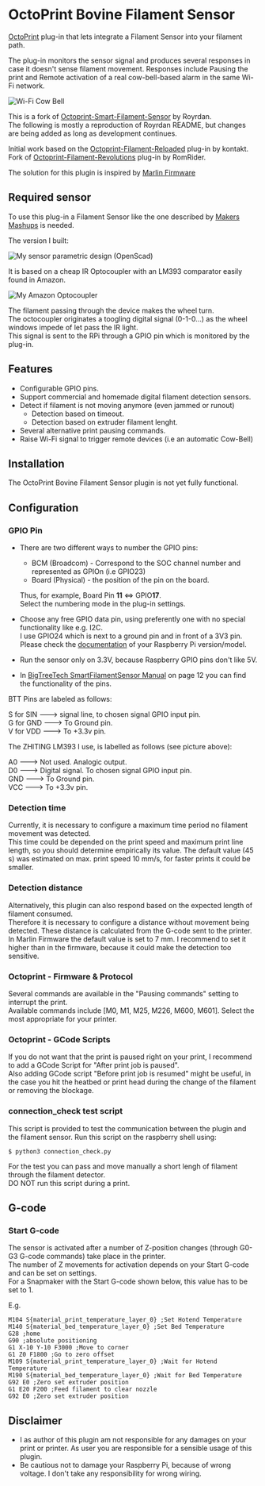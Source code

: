 # OctoPrint Bovine Filament Sensor

[OctoPrint](http://octoprint.org/) plug-in that lets integrate a Filament Sensor into your filament path.

The plug-in monitors the sensor signal and produces several responses in case it doesn't sense filament movement.
Responses include Pausing the print and Remote activation of a real cow-bell-based alarm in the same Wi-Fi network.

![Wi-Fi Cow Bell](./extras/pics/wi-fi_cow_bell.png)

This is a fork of [Octoprint-Smart-Filament-Sensor](https://github.com/Royrdan/Octoprint-Smart-Filament-Sensor) by Royrdan.  
The following is mostly a reproduction of Royrdan README, but changes are being added as long as development continues.

Initial work based on the [Octoprint-Filament-Reloaded](https://github.com/kontakt/Octoprint-Filament-Reloaded) plug-in by kontakt.
Fork of [Octoprint-Filament-Revolutions](https://github.com/RomRider/Octoprint-Filament-Revolutions) plug-in by RomRider.

The solution for this plugin is inspired by [Marlin Firmware](https://github.com/MarlinFirmware/Marlin)

## Required sensor

To use this plug-in a Filament Sensor like the one described by [Makers Mashups](https://youtu.be/v2mQ4X1J3cs) is needed.

The version I built:

![My sensor parametric design (OpenScad)](./extras/pics/filament_sensor.png)

It is based on a cheap IR Optocoupler with an LM393 comparator easily found in Amazon.

![My Amazon Optocoupler](./extras/pics/ZHITING_LM393_IR_Optocoupler.png)

The filament passing through the device makes the wheel turn.  
The octocoupler originates a toogling digital signal (0-1-0...) as the wheel windows impede of let pass the IR light.  
This signal is sent to the RPi through a GPIO pin which is monitored by the plug-in.



## Features

* Configurable GPIO pins.
* Support commercial and homemade digital filament detection sensors.
* Detect if filament is not moving anymore (even jammed or runout)
    * Detection based on timeout.
    * Detection based on extruder filament lenght.
* Several alternative print pausing commands.
* Raise Wi-Fi signal to trigger remote devices (i.e an automatic Cow-Bell)

## Installation

The OctoPrint Bovine Filament Sensor plugin is not yet fully functional.

## Configuration
### GPIO Pin
* There are two different ways to number the GPIO pins:  
  - BCM (Broadcom) - Correspond to the SOC channel number and represented as GPIOn (i.e GPIO23)
  - Board (Physical) - the position of the pin on the board.  

  Thus, for example, Board Pin **11** <=> GPIO**17**.  
  Select the numbering mode in the plug-in settings.
* Choose any free GPIO data pin, using preferently one with no special functionality like e.g. I2C.  
  I use GPIO24 which is next to a ground pin and in front of a 3V3 pin.  
  Please check the [documentation](https://www.raspberrypi.org/documentation/usage/gpio/) of your Raspberry Pi version/model. 
* Run the sensor only on 3.3V, because Raspberry GPIO pins don't like 5V.
* In [BigTreeTech SmartFilamentSensor Manual](https://github.com/bigtreetech/smart-filament-detection-module/tree/master/manual) on page 12 you can find the functionality of the pins.


BTT Pins are labeled as follows:

S for SIN  ---> signal line, to chosen signal GPIO input pin.  
G for GND  ---> To Ground pin.   
V for VDD  ---> To +3.3v pin.

The ZHITING LM393 I use, is labelled as follows (see picture above):

A0 ---> Not used. Analogic output.  
D0 ---> Digital signal. To chosen signal GPIO input pin.  
GND ---> To Ground pin.  
VCC ---> To +3.3v pin.

### Detection time
Currently, it is necessary to configure a maximum time period no filament movement was detected.   
This time could be depended on the print speed and maximum print line length, so you should determine empirically its value.
The default value (45 s) was estimated on max. print speed 10 mm/s, for faster prints it could be smaller.

### Detection distance
Alternatively, this plugin can also respond based on the expected length of filament consumed.  
Therefore it is necessary to configure a distance without movement being detected. 
These distance is calculated from the G-code sent to the printer.  
In Marlin Firmware the default value is set to 7 mm. I recommend to set it higher than in the firmware, because it could make the detection too sensitive.

### Octoprint - Firmware & Protocol
Several commands are available in the "Pausing commands" setting to interrupt the print.  
Available commands include [M0, M1, M25, M226, M600, M601]. Select the most appropriate for your printer.  

### Octoprint - GCode Scripts
If you do not want that the print is paused right on your print, I recommend to add a GCode Script for "After print job is paused".  
Also adding GCode script "Before print job is resumed" might be useful, in the case you hit the heatbed or print head during the change of the filament or removing the blockage.

### connection_check test script
This script is provided to test the communication between the plugin and the filament sensor.
Run this script on the raspberry shell using:  

    $ python3 connection_check.py  
For the test you can pass and move manually a short lengh of filament through the filament detector.   
DO NOT run this script during a print.

## G-code
### Start G-code
The sensor is activated after a number of Z-position changes (through G0-G3 G-code commands) take place in the printer.  
The number of Z movements for activation depends on your Start G-code and can be set on settings.  
For a Snapmaker with the Start G-code shown below, this value has to be set to 1.

E.g.
```
M104 S{material_print_temperature_layer_0} ;Set Hotend Temperature
M140 S{material_bed_temperature_layer_0} ;Set Bed Temperature
G28 ;home
G90 ;absolute positioning
G1 X-10 Y-10 F3000 ;Move to corner 
G1 Z0 F1800 ;Go to zero offset
M109 S{material_print_temperature_layer_0} ;Wait for Hotend Temperature
M190 S{material_bed_temperature_layer_0} ;Wait for Bed Temperature
G92 E0 ;Zero set extruder position
G1 E20 F200 ;Feed filament to clear nozzle
G92 E0 ;Zero set extruder position
```

## Disclaimer
* I as author of this plugin am not responsible for any damages on your print or printer. As user you are responsible for a sensible usage of this plugin.
* Be cautious not to damage your Raspberry Pi, because of wrong voltage. I don't take any responsibility for wrong wiring.

